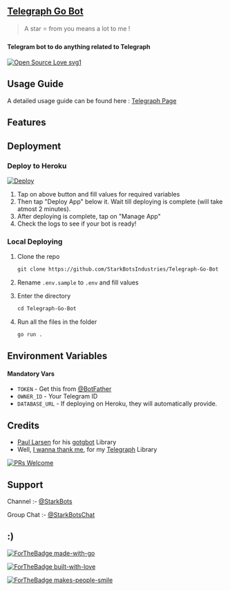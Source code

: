 ## [Telegraph Go Bot](https://t.me/StarkTelegraphBot)

> A star ⭐ from you means a lot to me !

#### Telegram bot to do anything related to Telegraph

[![Open Source Love svg1](https://badges.frapsoft.com/os/v1/open-source.svg?v=103)](https://github.com/ellerbrock/open-source-badges/)

## Usage Guide

A detailed usage guide can be found here : [Telegraph Page](https://telegra.ph/Telegraph-Bot-Usage-Guide-Stark-Bots-02-26)

## Features

## Deployment

### Deploy to Heroku

[![Deploy](https://www.herokucdn.com/deploy/button.svg)](https://heroku.com/deploy)

1. Tap on above button and fill values for required variables
2. Then tap "Deploy App" below it. Wait till deploying is complete (will take atmost 2 minutes).
3. After deploying is complete, tap on "Manage App"
4. Check the logs to see if your bot is ready!

### Local Deploying

1. Clone the repo

   ```markdown
   git clone https://github.com/StarkBotsIndustries/Telegraph-Go-Bot
   ```

2. Rename `.env.sample` to `.env` and fill values

3. Enter the directory

   ```markdown
   cd Telegraph-Go-Bot
   ```

4. Run all the files in the folder

   ```markdown
   go run .
   ```

## Environment Variables

#### Mandatory Vars

- `TOKEN` - Get this from [@BotFather](https://t.me/BotFather)
- `OWNER_ID` - Your Telegram ID
- `DATABASE_URL` - If deploying on Heroku, they will automatically provide.

## Credits

- [Paul Larsen](https://github.com/PaulSonOfLars) for his [gotgbot](https://github.com/PaulSonOfLars/gotgbot) Library
- Well, [I wanna thank me](https://github.com/StarkBotsIndustries), for my [Telegraph](https://github.com/StarkBotsIndustries/telegraph) Library

[![PRs Welcome](https://img.shields.io/badge/PRs-welcome-brightgreen.svg?style=flat-square)](http://makeapullrequest.com)

## Support

Channel :- [@StarkBots](https://t.me/StarkBots)

Group Chat :- [@StarkBotsChat](https://t.me/StarkBotsChat)

## :)

[![ForTheBadge made-with-go](http://ForTheBadge.com/images/badges/made-with-go.svg)](http://golang.org/)

[![ForTheBadge built-with-love](http://ForTheBadge.com/images/badges/built-with-love.svg)](https://github.com/StarkBotsIndustries)

[![ForTheBadge makes-people-smile](http://ForTheBadge.com/images/badges/makes-people-smile.svg)](https://github.com/StarkBotsIndustries)
